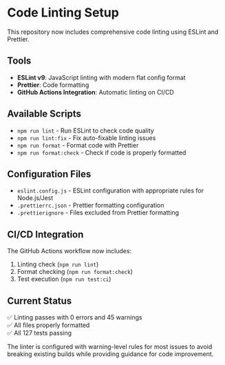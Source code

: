 # Code Linting Setup

This repository now includes comprehensive code linting using ESLint and Prettier.

## Tools

- **ESLint v9**: JavaScript linting with modern flat config format
- **Prettier**: Code formatting 
- **GitHub Actions Integration**: Automatic linting on CI/CD

## Available Scripts

- `npm run lint` - Run ESLint to check code quality
- `npm run lint:fix` - Fix auto-fixable linting issues
- `npm run format` - Format code with Prettier
- `npm run format:check` - Check if code is properly formatted

## Configuration Files

- `eslint.config.js` - ESLint configuration with appropriate rules for Node.js/Jest
- `.prettierrc.json` - Prettier formatting configuration
- `.prettierignore` - Files excluded from Prettier formatting

## CI/CD Integration

The GitHub Actions workflow now includes:
1. Linting check (`npm run lint`)  
2. Format checking (`npm run format:check`)
3. Test execution (`npm run test:ci`)

## Current Status

✅ Linting passes with 0 errors and 45 warnings  
✅ All files properly formatted  
✅ All 127 tests passing  

The linter is configured with warning-level rules for most issues to avoid breaking existing builds while providing guidance for code improvement.